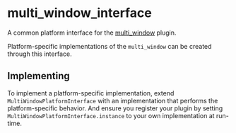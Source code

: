 # multi_window_interface

A common platform interface for the [multi_window](https://pub.dev/packages/multi_window) plugin.

Platform-specific implementations of the `multi_window` can be created through this interface.

## Implementing

To implement a platform-specific implementation, extend `MultiWindowPlatformInterface` with an implementation that performs the platform-specific behavior. And ensure you register your plugin by setting `MultiWindowPlatformInterface.instance` to your own implementation at run-time.
